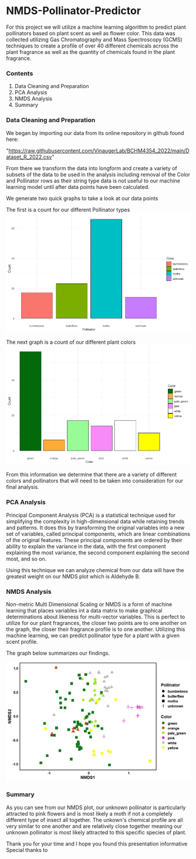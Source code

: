 # NMDS-Pollinator-Predictor
For this project we will utilize a machine learning algorithm to predict plant pollinators based on plant scent as well as flower color. This data was collected utilizing Gas Chromatography and Mass Spectroscopy (GCMS) techniques to create a profile of over 40 different chemicals across the plant fragrance as well as the quantity of chemicals found in the plant fragrance.
### Contents
1. Data Cleaning and Preparation
2. PCA Analysis
3. NMDS Analysis
5. Summary
### Data Cleaning and Preparation
We began by importing our data from its online repository in github found here:

"https://raw.githubusercontent.com/VinaugerLab/BCHM4354_2022/main/Dataset_R_2022.csv"

From there we transform the data into longform and create a variety of subsets of the data to be used in the analysis including removal of the Color and Pollinator rows as their string type data is not useful to our machine learning model until after data points have been calculated.

We generate two quick graphs to take a look at our data points

The first is a count for our different Pollinator types
![alt text](https://github.com/Jrmcclaskey/NMDS-Pollinator-Predictor/blob/68b4391ca6746533127bdbb41eb0edeeed29c602/Images/Pollinators.jpeg)

The next graph is a count of our different plant colors
![alt text](https://github.com/Jrmcclaskey/NMDS-Pollinator-Predictor/blob/68b4391ca6746533127bdbb41eb0edeeed29c602/Images/Color_Count.jpeg)

From this information we determine that there are a variety of different colors and pollinators that will need to be taken into consideration for our final analysis.

### PCA Analysis
Principal Component Analysis (PCA) is a statistical technique used for simplifying the complexity in high-dimensional data while retaining trends and patterns. It does this by transforming the original variables into a new set of variables, called principal components, which are linear combinations of the original features. These principal components are ordered by their ability to explain the variance in the data, with the first component explaining the most variance, the second component explaining the second most, and so on.

Using this technique we can analyze chemical from our data will have the greatest weight on our NMDS plot which is Aldehyde B.

### NMDS Analysis
Non-metric Multi Dimensional Scaling or NMDS is a form of machine learning that places variables int a data matrix to make graphical determinations about likeness for multi-vector variables. This is perfect to utilize for our plant fragrances, the closer two points are to one another on the graph, the closer their fragrance profile is to one another. Utilizing this machine learning, we can predict pollinator type for a plant with a given scent profile.

The graph below summarizes our findings.

![alt text](https://github.com/Jrmcclaskey/NMDS-Pollinator-Predictor/blob/8b5c7ffa46d8e4110cbb8496cf69011f46a91617/Images/NMDS_plot.jpeg)

### Summary
As you can see from our NMDS plot, our unknown pollinator is particularly attracted to pink flowers and is most likely a moth if not a completely different type of insect all together. The unkown's chemical profile are all very similar to one another and are relatively close together meaning our unknown pollinator is most likely attracted to this specific species of plant.

Thank you for your time and I hope you found this presentation informative
Special thanks to 
